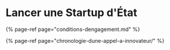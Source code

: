 # Lancer une Startup d'État

{% page-ref page="conditions-dengagement.md" %}

{% page-ref page="chronologie-dune-appel-a-innovateur/" %}



